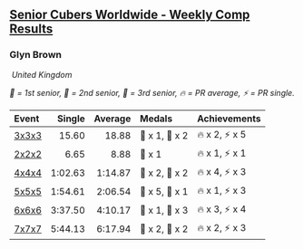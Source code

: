 <style>table {white-space: nowrap;}</style>
<link rel="stylesheet" type="text/css" href="/scw-comp/css/flags.css" />

## [Senior Cubers Worldwide - Weekly Comp Results](/scw-comp/results/)
### Glyn Brown

<i class="flag flag-GB" />&nbsp;United Kingdom

<span style="white-space: nowrap;">🥇 = 1st senior</span>, <span style="white-space: nowrap;">🥈 = 2nd senior</span>, <span style="white-space: nowrap;">🥉 = 3rd senior</span>, <span style="white-space: nowrap;">🔥 = PR average</span>, <span style="white-space: nowrap;">⚡ = PR single</span>.

| Event | Single | Average | Medals | Achievements|
| :-- | --: | --: | :-- | :-- |
| [3x3x3](333.md) | 15.60 | 18.88 | 🥈 x 1, 🥉 x 2 | 🔥 x 2, ⚡ x 5 |
| [2x2x2](222.md) | 6.65 | 8.88 | 🥈 x 1 | 🔥 x 1, ⚡ x 1 |
| [4x4x4](444.md) | 1:02.63 | 1:14.87 | 🥈 x 2, 🥉 x 2 | 🔥 x 4, ⚡ x 3 |
| [5x5x5](555.md) | 1:54.61 | 2:06.54 | 🥈 x 5, 🥉 x 1 | 🔥 x 1, ⚡ x 3 |
| [6x6x6](666.md) | 3:37.50 | 4:10.17 | 🥇 x 1, 🥈 x 3 | 🔥 x 3, ⚡ x 4 |
| [7x7x7](777.md) | 5:44.13 | 6:17.94 | 🥇 x 2, 🥈 x 2 | 🔥 x 2, ⚡ x 3 |

<!-- Global site tag (gtag.js) - Google Analytics -->
<script async src="https://www.googletagmanager.com/gtag/js?id=UA-86348435-3"></script>
<script>window.dataLayer = window.dataLayer || []; function gtag() {dataLayer.push(arguments);} gtag('js', new Date()); gtag('config', 'UA-86348435-3');</script>
